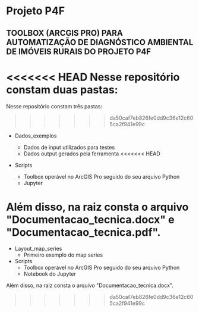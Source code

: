 # Projeto P4F

## TOOLBOX (ARCGIS PRO) PARA AUTOMATIZAÇÃO DE DIAGNÓSTICO AMBIENTAL DE IMÓVEIS RURAIS DO PROJETO P4F

<<<<<<< HEAD
Nesse repositório constam duas pastas:
=======
Nesse repositório constam três pastas:
>>>>>>> da50caf7eb826fe0dd9c36e12c605ca2f941e99c

* Dados_exemplos
  * Dados de input utilizados para testes
  * Dados output gerados pela ferramenta
<<<<<<< HEAD

* Scripts
  * Toolbox operável no ArcGIS Pro seguido do seu arquivo Python
  * Jupyter

Além disso, na raiz consta o arquivo "Documentacao_tecnica.docx" e "Documentacao_tecnica.pdf".
=======
* Layout_map_series
  * Primeiro exemplo do map series
* Scripts
  * Toolbox operável no ArcGIS Pro seguido do seu arquivo Python
  * Notebook do Jupyter

Além disso, na raiz consta o arquivo "Documentacao_tecnica.docx".
>>>>>>> da50caf7eb826fe0dd9c36e12c605ca2f941e99c
